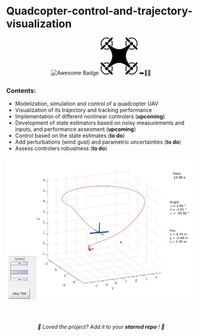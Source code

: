 
# Quadcopter-control-and-trajectory-visualization



<div align="center">
<img src="https://cdn.rawgit.com/sindresorhus/awesome/d7305f38d29fed78fa85652e3a63e154dd8e8829/media/badge.svg" alt="Awesome Badge"/>
<img src="pictures/uav3.png" width="100" height="100" alt="UAV"/>
➡️🚩✅
<!-- <a href="https://twitter.com/abhisheknaiidu" ><img src="https://img.shields.io/twitter/follow/abhisheknaiidu.svg?style=social" /> </a> -->
<br>


<!--<a href="https://github.com/abhisheknaiidu/awesome-github-profile-readme/blob/master/LICENSE"><img src="https://img.shields.io/github/license/abhisheknaiidu/awesome-github-profile-readme?color=2b9348" alt="License Badge"/></a> -->


</div>



### Contents:
- Modelization, simulation and control of a quadcopter UAV
- Visualization of its trajectory and tracking performance 
- Implementation of different nonlinear controlers (**upcoming**)
- Development of state estimators based on noisy measurements and inputs, and performance assesment (**upcoming**)
- Control based on the state estimates (**to do**)
- Add perturbations (wind gust) and parametric uncertainties (**to do**)
- Assess controlers robustness (**to do**)


<img alt="Illustration" src="pictures/quadcopter_traj_anime.jpg"> </img>


<!-- <i>List of functions</i>  -->



<div align="center">
<br> 
<br> 

<i> 🌟 Loved the project? Add it to your **starred repo** ! 🌟 </i>
</div>

